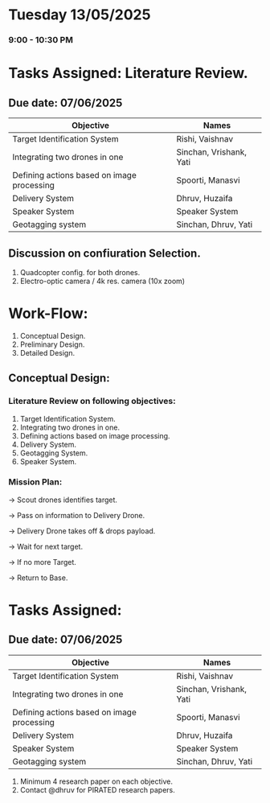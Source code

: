 # Tuesday 13/05/2025

### 9:00 - 10:30  PM

# Tasks Assigned: Literature Review.
## Due date: 07/06/2025

| Objective | Names |
| --- | --- |
| Target Identification System | Rishi, Vaishnav |
| Integrating two drones in one | Sinchan, Vrishank, Yati |
| Defining actions based on image processing | Spoorti, Manasvi |
| Delivery System | Dhruv, Huzaifa |
| Speaker System | Speaker System |
| Geotagging system | Sinchan, Dhruv, Yati |

## Discussion on confiuration Selection. 
1. Quadcopter config. for both drones.
2. Electro-optic camera / 4k res. camera (10x zoom)

# Work-Flow:
1. Conceptual Design.
2. Preliminary Design.
3. Detailed Design.

## Conceptual Design:

### Literature Review on following objectives:

1. Target Identification System.
2. Integrating two drones in one.
3. Defining actions based on image processing.
4. Delivery System.
5. Geotagging System.
6. Speaker System.

### Mission Plan:

-> Scout drones identifies target.

-> Pass on information to Delivery Drone.

-> Delivery Drone takes off & drops payload.

-> Wait for next target.

-> If no more Target.

-> Return to Base.



# Tasks Assigned:
## Due date: 07/06/2025
| Objective | Names |
| --- | --- |
| Target Identification System | Rishi, Vaishnav |
| Integrating two drones in one | Sinchan, Vrishank, Yati |
| Defining actions based on image processing | Spoorti, Manasvi |
| Delivery System | Dhruv, Huzaifa |
| Speaker System | Speaker System |
| Geotagging system | Sinchan, Dhruv, Yati |
1. Minimum 4 research paper on each objective.
2. Contact @dhruv for PIRATED research papers.
